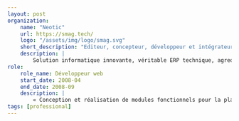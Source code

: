 ```yaml
---
layout: post
organization:
    name: "Neotic"
    url: https://smag.tech/
    logo: "/assets/img/logo/smag.svg"
    short_description: "Editeur, concepteur, développeur et intégrateur de la gamme de solutions Agreo."
    description: |
        Solution informatique innovante, véritable ERP technique, agreo est destiné aux professionnels des filières agricoles et agroalimentaires pour la gestion et le pilotage techniques des productions.
role:
    role_name: Développeur web
    start_date: 2008-04
    end_date: 2008-09
    description: |
        « Conception et réalisation de modules fonctionnels pour la plateforme Agreo Elevage » (Directeur de projet : Mr KROURI)
tags: [professional]
---
```


